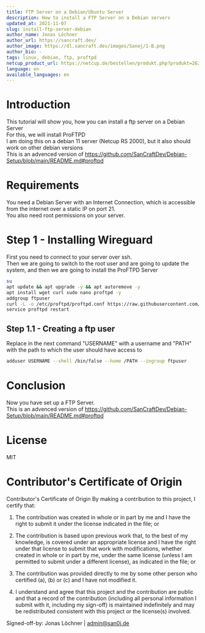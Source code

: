 ```yaml
---
title: FTP Server on a Debian/Ubuntu Server
description: How to install a FTP Server on a Debian servers
updated_at: 2021-11-07
slug: install-ftp-server-debian
author_name: Jonas Löchner
author_url: https://sancraft.dev/
author_image: https://dl.sancraft.dev/images/Sanoj/1-B.png
author_bio: -
tags: linux, debian, ftp, proftpd
netcup_product_url: https://netcup.de/bestellen/produkt.php?produkt=2623
language: en
available_languages: en
---
```


# Introduction
This tutorial will show you, how you can install a ftp server on a Debian Server <br>
For this, we will install ProFTPD <br>
I am doing this on a debian 11 server (Netcup RS 2000), but it also should work on other debian versions <br>
This is an advenced version of https://github.com/SanCraftDev/Debian-Setup/blob/main/README.md#proftpd

# Requirements
You need a Debian Server with an Internet Connection, which is accessible from the internet over a static IP on port 21.  <br>
You also need root permissions on your server.

# Step 1 - Installing Wireguard
First you need to connect to your server over ssh. <br>
Then we are going to switch to the root user and are going to update the system, and then we are going to install the ProFTPD Server
```sh
su
apt update && apt upgrade -y && apt autoremove -y
apt install wget curl sudo nano proftpd -y
addgroup ftpuser
curl -L -o /etc/proftpd/proftpd.conf https://raw.githubusercontent.com/2020Sanoj/community-tutorials/ftp/community-tutorials/ftp/configs/proftpd.conf
service proftpd restart
```

## Step 1.1 - Creating a ftp user
Replace in the next command "USERNAME" with a username and "PATH" with the path to which the user should have access to
```sh
adduser USERNAME --shell /bin/false --home /PATH --ingroup ftpuser
```

# Conclusion
Now you have set up a FTP Server. <br>
This is an advenced version of https://github.com/SanCraftDev/Debian-Setup/blob/main/README.md#proftpd

# License
MIT

# Contributor's Certificate of Origin
Contributor's Certificate of Origin By making a contribution to this project, I certify that:

 1) The contribution was created in whole or in part by me and I have the right to submit it under the license indicated in the file; or

 2) The contribution is based upon previous work that, to the best of my knowledge, is covered under an appropriate license and I have the right under that license to submit that work with modifications, whether created in whole or in part by me, under the same license (unless I am permitted to submit under a different license), as indicated in the file; or

 3) The contribution was provided directly to me by some other person who certified (a), (b) or (c) and I have not modified it.

 4) I understand and agree that this project and the contribution are public and that a record of the contribution (including all personal information I submit with it, including my sign-off) is maintained indefinitely and may be redistributed consistent with this project or the license(s) involved.

Signed-off-by: Jonas Löchner | [admin@san0j.de](mailto:admin@san0j.de)
